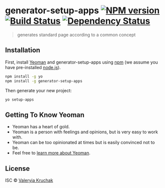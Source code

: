 # generator-setup-apps [![NPM version][npm-image]][npm-url] [![Build Status][travis-image]][travis-url] [![Dependency Status][daviddm-image]][daviddm-url]
> generates standard page according to a common concept

## Installation

First, install [Yeoman](http://yeoman.io) and generator-setup-apps using [npm](https://www.npmjs.com/) (we assume you have pre-installed [node.js](https://nodejs.org/)).

```bash
npm install -g yo
npm install -g generator-setup-apps
```

Then generate your new project:

```bash
yo setup-apps
```

## Getting To Know Yeoman

 * Yeoman has a heart of gold.
 * Yeoman is a person with feelings and opinions, but is very easy to work with.
 * Yeoman can be too opinionated at times but is easily convinced not to be.
 * Feel free to [learn more about Yeoman](http://yeoman.io/).

## License

ISC © [Valeryia Kruchak]()


[npm-image]: https://badge.fury.io/js/generator-setup-apps.svg
[npm-url]: https://npmjs.org/package/generator-setup-apps
[travis-image]: https://travis-ci.org/LeraKruchek/generator-setup-apps.svg?branch=master
[travis-url]: https://travis-ci.org/LeraKruchek/generator-setup-apps
[daviddm-image]: https://david-dm.org/LeraKruchek/generator-setup-apps.svg?theme=shields.io
[daviddm-url]: https://david-dm.org/LeraKruchek/generator-setup-apps
